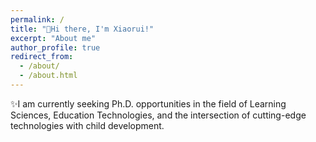 ```yaml
---
permalink: /
title: "👋Hi there, I'm Xiaorui!"
excerpt: "About me"
author_profile: true
redirect_from: 
  - /about/
  - /about.html
---
```


✨I am currently seeking Ph.D. opportunities in the field of Learning Sciences, Education Technologies, and the intersection of cutting-edge technologies with child development.




